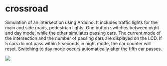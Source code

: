 # crossroad

Simulation of an intersection using Arduino. It includes traffic lights for the main and side roads, pedestrian lights. One button switches between night and day mode, while the other simulates passing cars. The current mode of the intersection and the number of passing cars are displayed on the LCD. If 5 cars do not pass within 5 seconds in night mode, the car counter will reset. Switching to day mode occurs automatically after the fifth car passes.

<img src="[(https://github.com/David857/intersection-arduino/blob/main/image.jpg?raw=true)https://github.com/David857/intersection-arduino/blob/main/image.jpg?raw=true]" />

